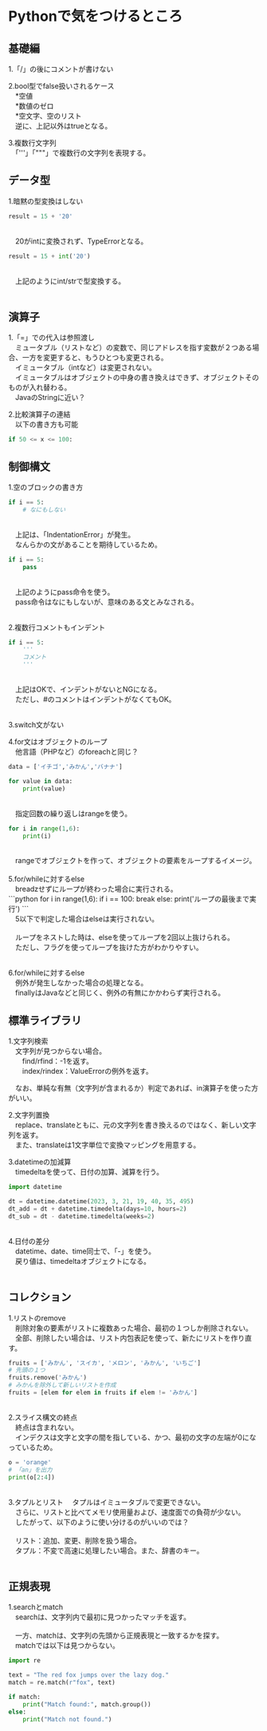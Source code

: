 # Pythonで気をつけるところ
## 基礎編

1.「/」の後にコメントが書けない<br>

2.bool型でfalse扱いされるケース<br>
　*空値<br>
　*数値のゼロ<br>
　*空文字、空のリスト<br>
　逆に、上記以外はtrueとなる。

3.複数行文字列<br>
　「'''」「"""」で複数行の文字列を表現する。

## データ型
1.暗黙の型変換はしない<br>

```python
result = 15 + '20'
```
<br>
　20がintに変換されず、TypeErrorとなる。<br>

```python
result = 15 + int('20')
```
<br>
　上記のようにint/strで型変換する。<br>
<br>


## 演算子
1.「=」での代入は参照渡し<br>
　ミュータブル（リストなど）の変数で、同じアドレスを指す変数が２つある場合、一方を変更すると、もうひとつも変更される。
<br>
　イミュータブル（intなど）は変更されない。<br>
　イミュータブルはオブジェクトの中身の書き換えはできず、オブジェクトそのものが入れ替わる。<br>
　JavaのStringに近い？ <br>

2.比較演算子の連結<br>
　以下の書き方も可能<br>
```python
if 50 <= x <= 100:
```

## 制御構文
1.空のブロックの書き方<br>
```python
if i == 5:
    # なにもしない
```
<br>
　上記は、「IndentationError」が発生。<br>
　なんらかの文があることを期待しているため。<br>

```python
if i == 5:
    pass
```
<br>
　上記のようにpass命令を使う。<br>
　pass命令はなにもしないが、意味のある文とみなされる。<br>
<br>

2.複数行コメントもインデント<br>
```python
if i == 5:
    '''
    コメント
    '''
```
<br>
　上記はOKで、インデントがないとNGになる。<br>
　ただし、#のコメントはインデントがなくてもOK。<br>
<br>

3.switch文がない<br>

4.for文はオブジェクトのループ<br>
　他言語（PHPなど）のforeachと同じ？
　
```python
data = ['イチゴ','みかん','バナナ']

for value in data:
    print(value)
```
<br>
　指定回数の繰り返しはrangeを使う。<br>

```python
for i in range(1,6):
    print(i)
```
<br>
　rangeでオブジェクトを作って、オブジェクトの要素をループするイメージ。<br>
<br>
5.for/whileに対するelse<br>
　breadzせずにループが終わった場合に実行される。<br>
```python
for i in range(1,6):
    if i == 100:
        break
else:
    print('ループの最後まで実行')
```
<br>
　5以下で判定した場合はelseは実行されない。<br>
<br>
　ループをネストした時は、elseを使ってループを2回以上抜けられる。<br>
　ただし、フラグを使ってループを抜けた方がわかりやすい。<br>
<br>

6.for/whileに対するelse<br>
　例外が発生しなかった場合の処理となる。<br>
　finallyはJavaなどと同じく、例外の有無にかかわらず実行される。<br>

## 標準ライブラリ
1.文字列検索<br>
　文字列が見つからない場合。<br>
　　find/rfind：-1を返す。<br>
　　index/rindex：ValueErrorの例外を返す。<br>

　なお、単純な有無（文字列が含まれるか）判定であれば、in演算子を使った方がいい。<br>

2.文字列置換<br>
　replace、translateともに、元の文字列を書き換えるのではなく、新しい文字列を返す。
<br>
　また、translateは1文字単位で変換マッピングを用意する。<br>

3.datetimeの加減算<br>
　timedeltaを使って、日付の加算、減算を行う。<br>

```python
import datetime

dt = datetime.datetime(2023, 3, 21, 19, 40, 35, 495)
dt_add = dt + datetime.timedelta(days=10, hours=2)
dt_sub = dt - datetime.timedelta(weeks=2)
```
<br>
4.日付の差分<br>
　datetime、date、time同士で、「-」を使う。
<br>
　戻り値は、timedeltaオブジェクトになる。<br>
<br>

## コレクション<br>
1.リストのremove<br>
　削除対象の要素がリストに複数あった場合、最初の１つしか削除されない。<br>
　全部、削除したい場合は、リスト内包表記を使って、新たにリストを作り直す。<br>

```python
fruits = ['みかん', 'スイカ', 'メロン', 'みかん', 'いちご']
# 先頭の１つ
fruits.remove('みかん')
# みかんを除外して新しいリストを作成
fruits = [elem for elem in fruits if elem != 'みかん']
```
<br>
2.スライス構文の終点<br>
　終点は含まれない。<br>
　インデクスは文字と文字の間を指している、かつ、最初の文字の左端が0になっているため。<br>

```python
o = 'orange'
# 「an」を出力
print(o[2:4])
```
<br>
3.タプルとリスト
　タプルはイミュータブルで変更できない。<br>
　さらに、リストと比べてメモリ使用量および、速度面での負荷が少ない。<br>
　したがって、以下のように使い分けるのがいいのでは？<br>
<br>
　リスト：追加、変更、削除を扱う場合。<br>
　タプル：不変で高速に処理したい場合。また、辞書のキー。<br>
<br>

## 正規表現
1.searchとmatch<br>
　searchは、文字列内で最初に見つかったマッチを返す。<br>
<br>
　一方、matchは、文字列の先頭から正規表現と一致するかを探す。<br>
　matchでは以下は見つからない。<br>

```python
import re

text = "The red fox jumps over the lazy dog."
match = re.match(r"fox", text)

if match:
    print("Match found:", match.group())
else:
    print("Match not found.")
```


